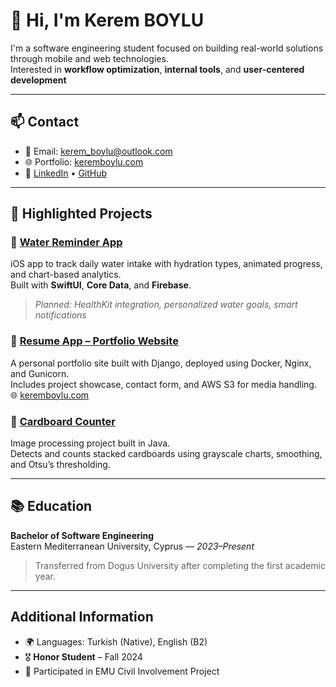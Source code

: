# 👋 Hi, I'm Kerem BOYLU

I'm a software engineering student focused on building real-world solutions through mobile and web technologies.  
Interested in **workflow optimization**, **internal tools**, and **user-centered development** 

---

## 📫 Contact
- 📧 Email: [kerem_boylu@outlook.com](mailto:kerem_boylu@outlook.com)  
- 🌐 Portfolio: [keremboylu.com](https://keremboylu.com)  
- 🔗 [LinkedIn](https://linkedin.com/in/kerem-boylu/) • [GitHub](https://github.com/KEREMBOYLU)

---

## 🚀 Highlighted Projects

### 🔹 [Water Reminder App](https://github.com/KEREMBOYLU/Water-Reminder)  
iOS app to track daily water intake with hydration types, animated progress, and chart-based analytics.  
Built with **SwiftUI**, **Core Data**, and **Firebase**.  
> _Planned: HealthKit integration, personalized water goals, smart notifications_

### 🔹 [Resume App – Portfolio Website](https://github.com/KEREMBOYLU/Resume-App)  
A personal portfolio site built with Django, deployed using Docker, Nginx, and Gunicorn.  
Includes project showcase, contact form, and AWS S3 for media handling.  
🌐 [keremboylu.com](https://keremboylu.com)

### 🔹 [Cardboard Counter](https://github.com/KEREMBOYLU/Cardboard-Counter)  
Image processing project built in Java.  
Detects and counts stacked cardboards using grayscale charts, smoothing, and Otsu’s thresholding.

---

## 📚 Education

**Bachelor of Software Engineering**  
Eastern Mediterranean University, Cyprus — *2023–Present*  
> Transferred from Dogus University after completing the first academic year.

---

##  Additional Information

- 🌍 Languages: Turkish (Native), English (B2)
- 🎖️ **Honor Student** – Fall 2024
- 🤝 Participated in EMU Civil Involvement Project  
